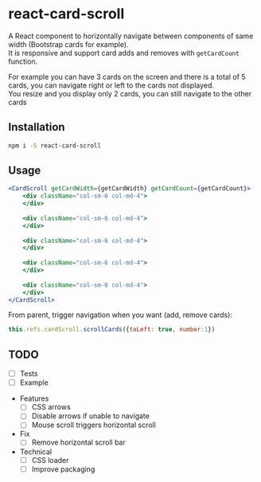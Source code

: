 # react-card-scroll
A React component to horizontally navigate between components of same width (Bootstrap cards for example).  
It is responsive and support card adds and removes with `getCardCount` function.


For example you can have 3 cards on the screen and there is a total of 5 cards, you can navigate right or left to the cards not displayed.  
You resize and you display only 2 cards, you can still navigate to the other cards

## Installation
```bash
npm i -S react-card-scroll
```

## Usage

```jsx
<CardScroll getCardWidth={getCardWidth} getCardCount={getCardCount}>
    <div className="col-sm-6 col-md-4">
    </div>
    
    <div className="col-sm-6 col-md-4">
    </div>
    
    <div className="col-sm-6 col-md-4">
    </div>
    
    <div className="col-sm-6 col-md-4">
    </div>
    
    <div className="col-sm-6 col-md-4">
    </div>
</CardScroll>
```

From parent, trigger navigation when you want (add, remove cards):

```javascript
this.refs.cardScroll.scrollCards({toLeft: true, number:1})
```

## TODO
- [ ] Tests
- [ ] Example
- Features
    - [ ] CSS arrows
    - [ ] Disable arrows if unable to navigate
    - [ ] Mouse scroll triggers horizontal scroll
- Fix
    - [ ] Remove horizontal scroll bar
- Technical
    - [ ] CSS loader
    - [ ] Improve packaging
